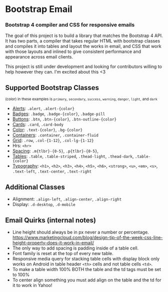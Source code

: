# Bootstrap Email
### Bootstrap 4 compiler and CSS for responsive emails

The goal of this project is to build a library that matches the Bootstrap 4 API. It has two parts, a compiler that takes regular HTML with bootstrap classes and compiles it into tables and layout the works in email, and CSS that work with those layouts and inlined to give consistent performance and appearance across email clients.

This project is still under development and looking for contributors willing to help however they can. I'm excited about this <3

## Supported Bootstrap Classes
<small>(color) in these examples is `primary`, `secondary`, `success`, `warning`, `danger`, `light`, and `dark`</small>
- [Alerts](https://getbootstrap.com/docs/4.0/components/alerts/): `.alert`, `.alert-{color}`
- [Badges](https://getbootstrap.com/docs/4.0/components/badge/): `.badge`, `.badge-{color}`, `.badge-pill`
- [Buttons](https://getbootstrap.com/docs/4.0/components/buttons/): `.btn`, `.btn-{color}`, `.btn-outline-{color}`
- [Cards](https://getbootstrap.com/docs/4.0/components/card/): `.card`, `.card-body`
- [Color](https://getbootstrap.com/docs/4.0/utilities/colors/): `.text-{color}`, `.bg-{color}`
- [Containers](https://getbootstrap.com/docs/4.0/layout/overview/#containers): `.container`, `.container-fluid`
- [Grid](https://getbootstrap.com/docs/4.0/layout/grid/): `.row`, `.col-{1-12}`, `.col-lg-{1-12}`
- Hrs: `<hr>`
- [Spacing](https://getbootstrap.com/docs/4.0/utilities/spacing/): `.m{tlbr}-{0-5}`, `.p{tlbr}-{0-5}`,
- [Tables](https://getbootstrap.com/docs/4.0/content/tables/): `.table`, `.table-striped`, `.thead-light`, `.thead-dark`, `.table-{color}`
- [Typography](https://getbootstrap.com/docs/4.0/content/typography/): `<h1>`, `<h2>`, `<h3>`, `<h4>`, `<h5>`, `<h6>`, `<strong>`, `<u>`, `<em>`, `<s>`, `.text-left`, `.text-center`, `.text-right`

## Additional Classes
- Alignment: `.align-left`, `.align-center`, `.align-right`
- Display: `.d-desktop`, `.d-mobile`

## Email Quirks (internal notes)
- Line height should always be in px never a number or percentage. https://www.marketingcloud.com/blog/design-tip-of-the-week-css-line-height-property-does-it-work-in-email/
- The only way to add spacing is padding inside of a table cell.
- Font family is reset at the top of every new table.
- Responsive media query for stacking table cells with display block only works on Android in table header `<th>` cells and not table cells `<td>`.
- To make a table width 100% BOTH the table and the td tags must be set to 100%
- To center align something you must add align on the table and the td for it to work in Yahoo!
